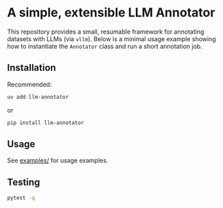 # A simple, extensible LLM Annotator

This repository provides a small, resumable framework for annotating datasets with
LLMs (via `vllm`). Below is a minimal usage example showing how to instantiate the
`Annotator` class and run a short annotation job.

## Installation

Recommended:

```sh
uv add llm-annotator
```

or

```sh
pip install llm-annotator
```

## Usage

See [examples/](examples/) for usage examples.


## Testing

```sh
pytest -q
```